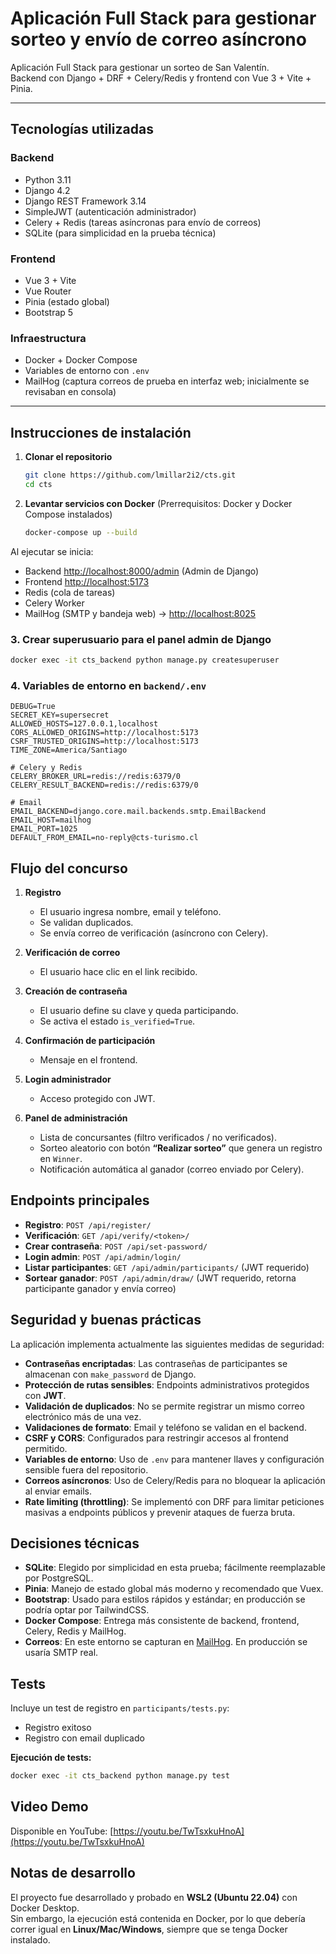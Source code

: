 # Aplicación Full Stack para gestionar sorteo y envío de correo asíncrono

Aplicación Full Stack para gestionar un sorteo de San Valentín.  
Backend con Django + DRF + Celery/Redis y frontend con Vue 3 + Vite + Pinia.

---

## Tecnologías utilizadas

### Backend
- Python 3.11  
- Django 4.2  
- Django REST Framework 3.14  
- SimpleJWT (autenticación administrador)  
- Celery + Redis (tareas asíncronas para envío de correos)  
- SQLite (para simplicidad en la prueba técnica)  

### Frontend
- Vue 3 + Vite  
- Vue Router  
- Pinia (estado global)  
- Bootstrap 5  

### Infraestructura
- Docker + Docker Compose  
- Variables de entorno con `.env`  
- MailHog (captura correos de prueba en interfaz web; inicialmente se revisaban en consola)  

---

## Instrucciones de instalación

1. **Clonar el repositorio**
   ```bash
   git clone https://github.com/lmillar2i2/cts.git
   cd cts


2. **Levantar servicios con Docker** (Prerrequisitos: Docker y Docker Compose instalados)
    ```bash
    docker-compose up --build

Al ejecutar se inicia:
- Backend [http://localhost:8000/admin](http://localhost:8000/admin) (Admin de Django)  
- Frontend [http://localhost:5173](http://localhost:5173)  
- Redis (cola de tareas)  
- Celery Worker  
- MailHog (SMTP y bandeja web) → [http://localhost:8025](http://localhost:8025)  

### 3. Crear superusuario para el panel admin de Django
```bash
docker exec -it cts_backend python manage.py createsuperuser
```


### 4. Variables de entorno en `backend/.env`
```env
DEBUG=True
SECRET_KEY=supersecret
ALLOWED_HOSTS=127.0.0.1,localhost
CORS_ALLOWED_ORIGINS=http://localhost:5173
CSRF_TRUSTED_ORIGINS=http://localhost:5173
TIME_ZONE=America/Santiago

# Celery y Redis
CELERY_BROKER_URL=redis://redis:6379/0
CELERY_RESULT_BACKEND=redis://redis:6379/0

# Email
EMAIL_BACKEND=django.core.mail.backends.smtp.EmailBackend
EMAIL_HOST=mailhog
EMAIL_PORT=1025
DEFAULT_FROM_EMAIL=no-reply@cts-turismo.cl
```

## Flujo del concurso

1. **Registro**  
   - El usuario ingresa nombre, email y teléfono.  
   - Se validan duplicados.  
   - Se envía correo de verificación (asíncrono con Celery).  

2. **Verificación de correo**  
   - El usuario hace clic en el link recibido.  

3. **Creación de contraseña**  
   - El usuario define su clave y queda participando.  
   - Se activa el estado `is_verified=True`.  

4. **Confirmación de participación**  
   - Mensaje en el frontend.  

5. **Login administrador**  
   - Acceso protegido con JWT.  

6. **Panel de administración**  
   - Lista de concursantes (filtro verificados / no verificados).  
   - Sorteo aleatorio con botón **“Realizar sorteo”** que genera un registro en `Winner`.  
   - Notificación automática al ganador (correo enviado por Celery).  



## Endpoints principales

- **Registro**: `POST /api/register/`  
- **Verificación**: `GET /api/verify/<token>/`  
- **Crear contraseña**: `POST /api/set-password/`  
- **Login admin**: `POST /api/admin/login/`  
- **Listar participantes**: `GET /api/admin/participants/` (JWT requerido)  
- **Sortear ganador**: `POST /api/admin/draw/` (JWT requerido, retorna participante ganador y envía correo)  

## Seguridad y buenas prácticas

La aplicación implementa actualmente las siguientes medidas de seguridad:

- **Contraseñas encriptadas**: Las contraseñas de participantes se almacenan con `make_password` de Django.  
- **Protección de rutas sensibles**: Endpoints administrativos protegidos con **JWT**.  
- **Validación de duplicados**: No se permite registrar un mismo correo electrónico más de una vez.  
- **Validaciones de formato**: Email y teléfono se validan en el backend.  
- **CSRF y CORS**: Configurados para restringir accesos al frontend permitido.  
- **Variables de entorno**: Uso de `.env` para mantener llaves y configuración sensible fuera del repositorio.  
- **Correos asíncronos**: Uso de Celery/Redis para no bloquear la aplicación al enviar emails.
- **Rate limiting (throttling)**: Se implementó con DRF para limitar peticiones masivas a endpoints públicos y prevenir ataques de fuerza bruta.  

## Decisiones técnicas

- **SQLite**: Elegido por simplicidad en esta prueba; fácilmente reemplazable por PostgreSQL.  
- **Pinia**: Manejo de estado global más moderno y recomendado que Vuex.  
- **Bootstrap**: Usado para estilos rápidos y estándar; en producción se podría optar por TailwindCSS.  
- **Docker Compose**: Entrega más consistente de backend, frontend, Celery, Redis y MailHog.  
- **Correos**: En este entorno se capturan en [MailHog](http://localhost:8025). En producción se usaría SMTP real.  


## Tests

Incluye un test de registro en `participants/tests.py`:
- Registro exitoso  
- Registro con email duplicado  

**Ejecución de tests:**
```bash
docker exec -it cts_backend python manage.py test
```

## Video Demo
Disponible en YouTube: [https://youtu.be/TwTsxkuHnoA](https://youtu.be/TwTsxkuHnoA)


## Notas de desarrollo
El proyecto fue desarrollado y probado en **WSL2 (Ubuntu 22.04)** con Docker Desktop.  
Sin embargo, la ejecución está contenida en Docker, por lo que debería correr igual en **Linux/Mac/Windows**, siempre que se tenga Docker instalado.  

